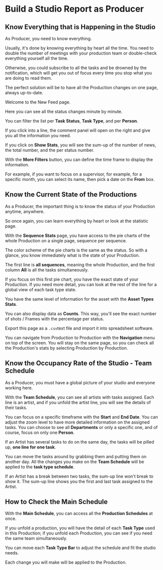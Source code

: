 # Build a Studio Report as Producer

## Know Everything that is Happening in the Studio

As Producer, you need to know everything.

Usually, it's done by knowing everything by heart all the time. You need to double the number of meetings with your production team or double-check everything yourself all the time.

Otherwise, you could subscribe to all the tasks and be drowned by the notification, which will get you out of
 focus every time you stop what you are doing to read them.

The perfect solution will be to have all the Production changes on one page, always up-to-date.

Welcome to the New Feed page.

Here you can see all the status changes minute by minute.

You can filter the list per **Task Status**, **Task Type**, and per **Person**.

If you click into a line, the comment panel will open on the right and give you all the information you need.

If you click on **Show Stats**, you will see the sum-up of the number of news, the total number, and the per status number.

With the **More Filters** button, you can define the time frame to display the information.

For example, if you want to focus on a supervisor, for example, for a specific month, you can select its name, then pick a date on the **From** box.


## Know the Current State of the Productions 

As a Producer, the important thing is to know the status of your Production anytime, anywhere.

So once again, you can learn everything by heart or look at the statistic page.

With the **Sequence Stats** page, you have access to the pie charts of the whole Production on a single page,
 sequence per sequence.
 
 The color scheme of the pie charts is the same as the status. So with a glance, you know immediately what is
the state of your Production.

The first line is **all sequences**, meaning the whole Production, and the first column **All** is all the tasks simultaneously.

If you focus on this first pie chart, you have the exact state of your Production. If you need more detail, you can look at the rest of the line for a global view of each task type state.

You have the same level of information for the asset with the **Asset Types Stats**.


You can also display data as **Counts**. This way, you'll see the exact number of shots / Frames with the percentage per status.

Export this page as a `.csv`text file and import it into spreadsheet software.


You can navigate from Production to Production with the **Navigation** menu on top of the screen. You will stay on the same page, so you can check all the Production's stats by selecting Production by Production.


## Know the Occupancy Rate of the Studio - Team Schedule
 
As a Producer, you must have a global picture of your studio and everyone working here.

With the **Team Schedule**, you can see all artists with tasks assigned. Each line is an artist, and if you unfold the artist line, you will see the details of their tasks.

You can focus on a specific timeframe with the **Start** and **End Date**. You can adjust the zoom level to have more detailed information on the assigned tasks. 
You can choose to see all **Departments** or only a specific one, and of course, focus on only one **Person**.

If an Artist has several tasks to do on the same day, the tasks will be pilled up, **one line for one task**.

You can move the tasks around by grabbing them and putting them on another day. All the changes you make on the **Team Schedule** will be applied to the **task type schedule**.

If an Artist has a break between two tasks, the sum-up line won't break to show it. The sum-up line shows you the first and last task assigned to the Artist.
 

## How to Check the Main Schedule

With the **Main Schedule**, you can access all the **Production Schedules** at once. 

If you unfold a production, you will have the detail of each **Task Type** used in this Production; if you unfold each Production, you can see if you need the same team simultaneously.

You can move each **Task Type Bar** to adjust the schedule and fit the studio needs. 

Each change you will make will be applied to the Production.

